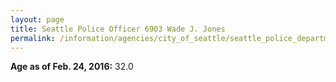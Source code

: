 ```yaml
---
layout: page
title: Seattle Police Officer 6903 Wade J. Jones
permalink: /information/agencies/city_of_seattle/seattle_police_department/copbook/6903/
---
```


**Age as of Feb. 24, 2016:** 32.0
